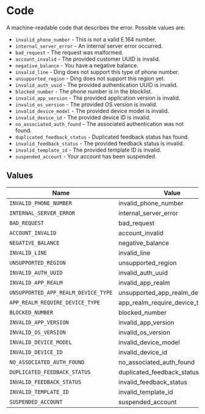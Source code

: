 # Code

A machine-readable code that describes the error. Possible values are:
  * `invalid_phone_number` - This is not a valid E.164 number.
  * `internal_server_error` - An internal server error occurred.
  * `bad_request` - The request was malformed.
  * `account_invalid` - The provided customer UUID is invalid.
  * `negative_balance` - You have a negative balance.
  * `invalid_line` - Ding does not support this type of phone number.
  * `unsupported_region` - Ding does not support this region yet.
  * `invalid_auth_uuid` - The provided authentication UUID is invalid.
  * `blocked_number` - The phone number is in the blocklist.
  * `invalid_app_version` - The provided application version is invalid.
  * `invalid_os_version` - The provided OS version is invalid.
  * `invalid_device_model` - The provided device model is invalid.
  * `invalid_device_id` - The provided device ID is invalid.
  * `no_associated_auth_found` - The associated authentication was not found.
  * `duplicated_feedback_status` - Duplicated feedback status has found.
  * `invalid_feedback_status` - The provided feedback status is invalid.
  * `invalid_template_id` - The provided template ID is invalid.
  * `suspended_account` - Your account has been suspended.



## Values

| Name                                | Value                               |
| ----------------------------------- | ----------------------------------- |
| `INVALID_PHONE_NUMBER`              | invalid_phone_number                |
| `INTERNAL_SERVER_ERROR`             | internal_server_error               |
| `BAD_REQUEST`                       | bad_request                         |
| `ACCOUNT_INVALID`                   | account_invalid                     |
| `NEGATIVE_BALANCE`                  | negative_balance                    |
| `INVALID_LINE`                      | invalid_line                        |
| `UNSUPPORTED_REGION`                | unsupported_region                  |
| `INVALID_AUTH_UUID`                 | invalid_auth_uuid                   |
| `INVALID_APP_REALM`                 | invalid_app_realm                   |
| `UNSUPPORTED_APP_REALM_DEVICE_TYPE` | unsupported_app_realm_device_type   |
| `APP_REALM_REQUIRE_DEVICE_TYPE`     | app_realm_require_device_type       |
| `BLOCKED_NUMBER`                    | blocked_number                      |
| `INVALID_APP_VERSION`               | invalid_app_version                 |
| `INVALID_OS_VERSION`                | invalid_os_version                  |
| `INVALID_DEVICE_MODEL`              | invalid_device_model                |
| `INVALID_DEVICE_ID`                 | invalid_device_id                   |
| `NO_ASSOCIATED_AUTH_FOUND`          | no_associated_auth_found            |
| `DUPLICATED_FEEDBACK_STATUS`        | duplicated_feedback_status          |
| `INVALID_FEEDBACK_STATUS`           | invalid_feedback_status             |
| `INVALID_TEMPLATE_ID`               | invalid_template_id                 |
| `SUSPENDED_ACCOUNT`                 | suspended_account                   |